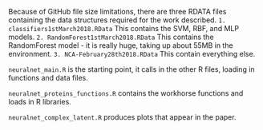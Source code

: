 Because of GitHub file size limitations, there are three RDATA files containing the data structures required for the work described.
`1. classifiers1stMarch2018.RData` This contains the SVM, RBF, and MLP models.
`2. RandomForest1stMarch2018.RData` This contains the RandomForest model - it is really huge, taking up about 55MB in the environment.
`3. NCA-February28th2018.RData` This contain everything else.


`neuralnet_main.R` is the starting point, it calls in the other R files, loading in functions and data files.

`neuralnet_proteins_functions.R` contains the workhorse functions and loads in R libraries.

`neuralnet_complex_latent.R` produces plots that appear in the paper.

